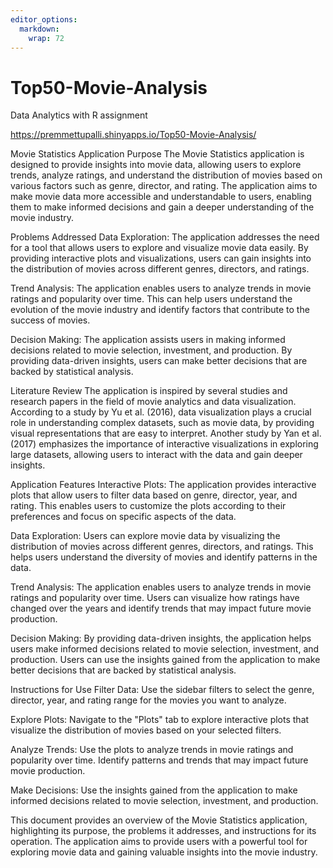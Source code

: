 ```yaml
---
editor_options: 
  markdown: 
    wrap: 72
---
```


# Top50-Movie-Analysis

Data Analytics with R assignment

<https://premmettupalli.shinyapps.io/Top50-Movie-Analysis/>

Movie Statistics Application Purpose The Movie Statistics application is
designed to provide insights into movie data, allowing users to explore
trends, analyze ratings, and understand the distribution of movies based
on various factors such as genre, director, and rating. The application
aims to make movie data more accessible and understandable to users,
enabling them to make informed decisions and gain a deeper understanding
of the movie industry.

Problems Addressed Data Exploration: The application addresses the need
for a tool that allows users to explore and visualize movie data easily.
By providing interactive plots and visualizations, users can gain
insights into the distribution of movies across different genres,
directors, and ratings.

Trend Analysis: The application enables users to analyze trends in movie
ratings and popularity over time. This can help users understand the
evolution of the movie industry and identify factors that contribute to
the success of movies.

Decision Making: The application assists users in making informed
decisions related to movie selection, investment, and production. By
providing data-driven insights, users can make better decisions that are
backed by statistical analysis.

Literature Review The application is inspired by several studies and
research papers in the field of movie analytics and data visualization.
According to a study by Yu et al. (2016), data visualization plays a
crucial role in understanding complex datasets, such as movie data, by
providing visual representations that are easy to interpret. Another
study by Yan et al. (2017) emphasizes the importance of interactive
visualizations in exploring large datasets, allowing users to interact
with the data and gain deeper insights.

Application Features Interactive Plots: The application provides
interactive plots that allow users to filter data based on genre,
director, year, and rating. This enables users to customize the plots
according to their preferences and focus on specific aspects of the
data.

Data Exploration: Users can explore movie data by visualizing the
distribution of movies across different genres, directors, and ratings.
This helps users understand the diversity of movies and identify
patterns in the data.

Trend Analysis: The application enables users to analyze trends in movie
ratings and popularity over time. Users can visualize how ratings have
changed over the years and identify trends that may impact future movie
production.

Decision Making: By providing data-driven insights, the application
helps users make informed decisions related to movie selection,
investment, and production. Users can use the insights gained from the
application to make better decisions that are backed by statistical
analysis.

Instructions for Use Filter Data: Use the sidebar filters to select the
genre, director, year, and rating range for the movies you want to
analyze.

Explore Plots: Navigate to the "Plots" tab to explore interactive plots
that visualize the distribution of movies based on your selected
filters.

Analyze Trends: Use the plots to analyze trends in movie ratings and
popularity over time. Identify patterns and trends that may impact
future movie production.

Make Decisions: Use the insights gained from the application to make
informed decisions related to movie selection, investment, and
production.

This document provides an overview of the Movie Statistics application,
highlighting its purpose, the problems it addresses, and instructions
for its operation. The application aims to provide users with a powerful
tool for exploring movie data and gaining valuable insights into the
movie industry.
